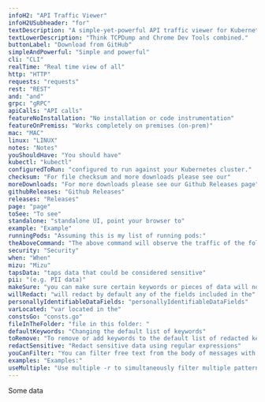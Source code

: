 ```yaml
---
infoH2: "API Traffic Viewer"
infoH2USubheader: "for"
textDescription: "A simple-yet-powerful API traffic viewer for Kubernetes enabling you to view all API communication between microservices to help you debug and troubleshoot regressions."
textLowerDescription: "Think TCPDump and Chrome Dev Tools combined."
buttonLabel: "Download from GitHub"
simpleAndPowerful: "Simple and powerful"
cli: "CLI"
realTime: "Real time view of all"
http: "HTTP"
requests: "requests"
rest: "REST"
and: "and"
grpc: "gRPC"
apiCalls: "API calls"
featureNoInstallation: "No installation or code instrumentation"
featureOnPremiss: "Works completely on premises (on-prem)"
mac: "MAC"
linux: "LINUX"
notes: "Notes"
youShouldHave: "You should have"
kubectl: "kubectl"
configuredToRun: "configured to run against your Kubernetes cluster."
checksum: "For file checksum and more downloads please see our"
moreDownloads: "For more downloads please see our Github Releases page"
githubReleases: "Github Releases"
releases: "Releases"
page: "page"
toSee: "To see"
standalone: "standalone UI, point your browser to"
example: "Example"
runningPods: "Assuming this is my list of running pods:"
theAboveCommand: "The above command will observe the traffic of the following pods as their names match the regular expression:"
security: "Security"
when: "When"
mizu: "Mizu"
tapsData: "taps data that could be considered sensitive"
pii: "(e.g. PII data)"
makeSure: "you can make sure certain keywords or pieces of data will not be shown or stored anywhere."
willRedact: "will redact by default any of the fields included in the"
personallyIdentifiableDataFields: "personallyIdentifiableDataFields"
varLocated: "var located in the"
constsGo: "consts.go"
fileInTheFolder: "file in this folder: "
defaultKeywords: "Changing the default list of keywords"
toRemove: "To remove or add keywords to the default list of redacted keywords, simply change the file and build the code with the altered file."
redactSensitive: "Redact sensitive data using regular expressions"
youCanFilter: "You can filter free text from the body of messages with text/plain content-type with -r"
examples: "Examples:"
useMultiple: "Use multiple -r to simultaneously filter multiple patterns:"
---
```


Some data
